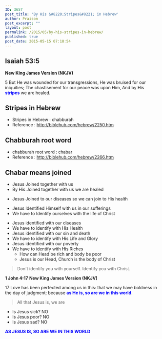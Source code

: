 ```yaml
---
ID: 3657
post_title: 'By His &#8220;Stripes&#8221; in Hebrew'
author: Praison
post_excerpt: ""
layout: post
permalink: /2015/05/by-his-stripes-in-hebrew/
published: true
post_date: 2015-05-15 07:18:54
---
```

<h2><strong>Isaiah 53:5</strong></h2>
<strong>New King James Version (NKJV)</strong>

5 But He was wounded for our transgressions,
He was bruised for our iniquities;
The chastisement for our peace was upon Him,
And by His <span style="color: #0000ff;"><strong>stripes</strong> </span>we are healed.
<h2>Stripes in Hebrew</h2>
<ul>
	<li>Stripes in Hebrew : chabburah</li>
	<li>Reference : <a href="http://biblehub.com/hebrew/2250.htm" target="_blank" rel="nofollow noopener noreferrer">http://biblehub.com/hebrew/2250.htm</a></li>
</ul>
<h2>Chabburah root word</h2>
<ul>
	<li>chabburah root word : chabar</li>
	<li>Reference : <a href="http://biblehub.com/hebrew/2266.htm" target="_blank" rel="nofollow noopener noreferrer">http://biblehub.com/hebrew/2266.htm</a></li>
</ul>
<h2>Chabar means joined</h2>
<ul>
	<li>Jesus Joined together with us</li>
	<li>By His Joined together with us we are healed</li>
</ul>
<ul>
	<li>Jesus Joined to our diseases so we can join to His health</li>
</ul>
<ul>
	<li>Jesus Identified Himself with us in our sufferings</li>
	<li>We have to Identify ourselves with the life of Christ</li>
</ul>
<ul>
	<li>Jesus identified with our diseases</li>
	<li>We have to identify with His Health</li>
	<li>Jesus identified with our sin and death</li>
	<li>We have to identify with His Life and Glory</li>
	<li>Jesus identified with our poverty</li>
	<li>We have to identify with His Riches
<ul>
	<li>How can Head be rich and body be poor</li>
	<li>Jesus is our Head, Church is the body of Christ</li>
</ul>
</li>
</ul>
<blockquote>Don't identify you with yourself. Identify you with Christ.</blockquote>
<strong>1 John 4:17</strong>
<strong> New King James Version (NKJV)</strong>

17 Love has been perfected among us in this: that we may have boldness in the day of judgment; because <span style="color: #0000ff;"><strong>as He is, so are we in this world</strong></span>.
<blockquote>All that Jesus is, we are</blockquote>
<ul>
	<li>Is Jesus sick? NO</li>
	<li>Is Jesus poor? NO</li>
	<li>Is Jesus sad? NO</li>
</ul>
<strong><span style="color: #0000ff;">AS JESUS IS, SO ARE WE IN THIS WORLD</span></strong>

&nbsp;